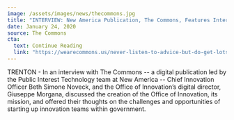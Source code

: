 ```yaml
---
image: /assets/images/news/thecommons.jpg
title: "INTERVIEW: New America Publication, The Commons, Features Interview with Chief Innovation Officer & Digital Director on Starting an Innovation Team"
date: January 24, 2020
source: The Commons
cta:
  text: Continue Reading
  link: "https://wearecommons.us/never-listen-to-advice-but-do-get-lots-of-information/"
---
```


TRENTON - In an interview with The Commons -- a digital publication led by the Public Interest Technology team at New America -- Chief Innovation Officer Beth Simone Noveck, and the Office of Innovation’s digital director, Giuseppe Morgana, discussed the creation of the Office of Innovation, its mission, and offered their thoughts on the challenges and opportunities of starting up innovation teams within government.

